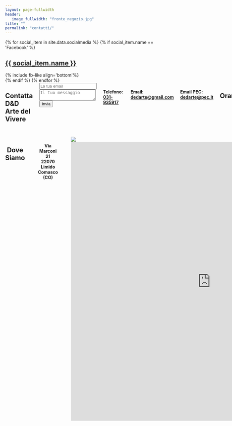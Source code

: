 ```yaml
---
layout: page-fullwidth
header:
   image_fullwidth: "fronte_negozio.jpg"
title: ""
permalink: "contatti/"
---
```

<div>
{% for social_item in site.data.socialmedia %} {% if social_item.name == 'Facebook' %}
    <div class="row">
        <div class="small-4 small-centered columns">
            <h2><a href="{{ social_item.url }}" >{{ social_item.name }}</a></h2>
        </div>
    </div>
    <div class="row">
        <div class="small-4 small-centered columns">
            {% include fb-like align='bottom'%}
        </div>
    </div>
{% endif %} {% endfor %}
</div>
<div class="row">
    <div class="small-10 small-centered medium-5 medium-centered medium-end large-6 large-uncentered columns">
        <h2>Contatta D&amp;D<br>Arte del Vivere</h2>
        <form method="POST" action="https://formspree.io/dedarte@gmail.com">
            <input type="hidden" name="_language" value="it" />
            <input type="email" name="email" placeholder="La tua email">
            <textarea name="message" placeholder="Il tuo messaggio"></textarea>
            <button type="submit">Invia</button>
            <input type="hidden" name="_next" value="{{ site.url }}{{ site.baseurl }}//grazie.html" />
        </form>
        <h4>Telefono:&nbsp;
        <span itemprop="telephone">
              <a href="tel:+39031935917">
                031-935917
              </a>
        </span></h4>
        <h4>Email:&nbsp;
        <a href="mailto:dedarte@gmail.com">dedarte@gmail.com</a></h4>
        <h4>Email PEC:&nbsp;
        <a href="mailto:dedarte@gmail.com">dedarte@pec.it</a></h4>
        <h2>Orari</h2>
        <h4>Lunedì 15:00-19:00</h4>
        <h4>Da Martedì a Sabato <br> 09:30-12:30 &nbsp; 15:00-19:00</h4>
    </div>
    <div class="small-12 medium-8 medium-centered large-6 large-uncentered medium-end columns">
        <h2 style="text-align:center">Dove Siamo</h2><br>
        <h4 style="text-align:center">Via Marconi 21 <br> 22070 Limido Comasco (CO)</h4><br>
        <div class="wrapper">
            <div class="h_iframe">
                <img class="ratio" src="{{ site.urlimg }}1x1.png"/>
                <iframe src="https://www.google.com/maps/embed?pb=!1m18!1m12!1m3!1d11150.026477173999!2d8.956234838375305!3d45.6808041572281!2m3!1f0!2f0!3f0!3m2!1i1024!2i768!4f13.1!3m3!1m2!1s0x4786901dfe866861%3A0xa48c1ac26ec6fb03!2sD%26D+Arte+Del+Vivere+Di+Cappelli+Gabriella!5e0!3m2!1sit!2sit!4v1511279086609" width="900" height="900" frameborder="0" style="border:0" allowfullscreen></iframe>
            </div>
        </div>
    </div>
</div>


